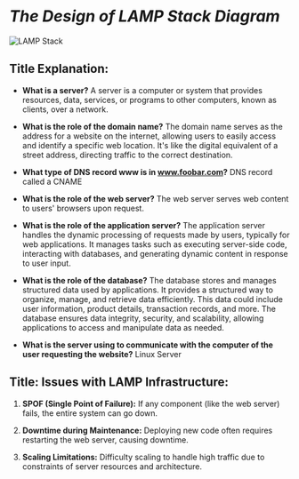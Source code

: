 # *The Design of LAMP Stack Diagram*

![LAMP Stack](https://github.com/Sayed-Hadad/alx-system_engineering-devops/tree/master/0x09-web_infrastructure_design/images/0-simple_web_stack.png)

## Title Explanation:

- **What is a server?**
  A server is a computer or system that provides resources, data, services, or programs to other computers, known as clients, over a network.

- **What is the role of the domain name?**
  The domain name serves as the address for a website on the internet, allowing users to easily access and identify a specific web location. It's like the digital equivalent of a street address, directing traffic to the correct destination.

- **What type of DNS record www is in www.foobar.com?**
  DNS record called a CNAME

- **What is the role of the web server?**
  The web server serves web content to users' browsers upon request.

- **What is the role of the application server?**
  The application server handles the dynamic processing of requests made by users, typically for web applications. It manages tasks such as executing server-side code, interacting with databases, and generating dynamic content in response to user input.

- **What is the role of the database?**
  The database stores and manages structured data used by applications. It provides a structured way to organize, manage, and retrieve data efficiently. This data could include user information, product details, transaction records, and more. The database ensures data integrity, security, and scalability, allowing applications to access and manipulate data as needed.

- **What is the server using to communicate with the computer of the user requesting the website?**
  Linux Server

## Title: Issues with LAMP Infrastructure:

1. **SPOF (Single Point of Failure):** If any component (like the web server) fails, the entire system can go down.

2. **Downtime during Maintenance:** Deploying new code often requires restarting the web server, causing downtime.

3. **Scaling Limitations:** Difficulty scaling to handle high traffic due to constraints of server resources and architecture.
